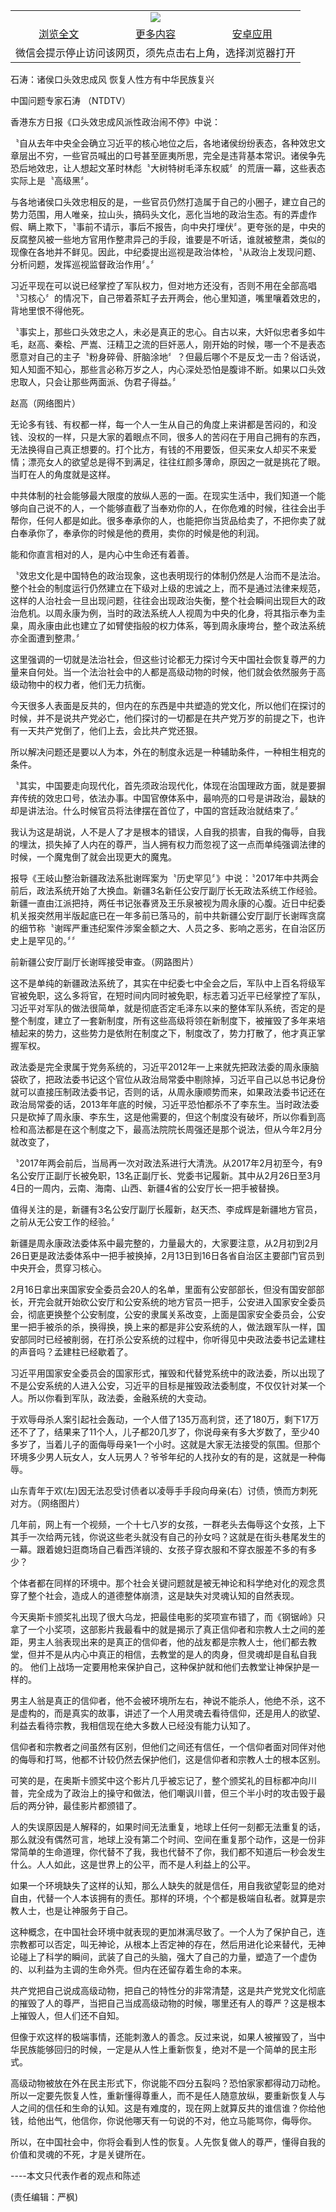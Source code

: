 

<table>
  <tr>
    <td align="center" colspan="3">
      <a href="https://github.com/ogate/ogate/blob/master/README.md"><img src="https://cloud.githubusercontent.com/assets/11880933/13434984/f430fae2-e012-11e5-814f-c2df1e82b247.jpg"/></a>
    </td>
  </tr>
  <tr>
    <td align="center">
      <a href="https://s3.ap-south-1.amazonaws.com/ogatem/oGate.htm?c815293&from=oNote">浏览全文</a>
    </td>
    <td align="center">
      <a href="https://s3.ap-south-1.amazonaws.com/ogatem/oGate.htm?from=oNote">更多内容</a>
    </td>
    <td align="center">
      <a href="https://raw.githubusercontent.com/ogate/up/master/ogate.apk">安卓应用</a>
    </td>
  </tr>
  <tr>
    <td align="center" colspan="3">
      微信会提示停止访问该网页，须先点击右上角，选择浏览器打开
    </td>
  </tr>
</table>    



石涛：诸侯口头效忠成风 恢复人性方有中华民族复兴





中国问题专家石涛 （NTDTV） 







香港东方日报《口头效忠成风派性政治闹不停》中说：









〝自从去年中央全会确立习近平的核心地位之后，各地诸侯纷纷表态，各种效忠文章层出不穷，一些官员喊出的口号甚至匪夷所思，完全是违背基本常识。诸侯争先恐后地效忠，让人想起文革时林彪〝大树特树毛泽东权威〞的荒唐一幕，这些表态实际上是〝高级黑〞。



与各地诸侯口头效忠相反的是，一些官员仍然打造属于自己的小圈子，建立自己的势力范围，用人唯亲，拉山头，搞码头文化，恶化当地的政治生态。有的弄虚作假、瞒上欺下，〝事前不请示，事后不报告，向中央打埋伏〞。更夸张的是，中央的反腐整风被一些地方官用作整肃异己的手段，谁要是不听话，谁就被整肃，类似的现像在各地并不鲜见。因此，中纪委提出巡视是政治体检，〝从政治上发现问题、分析问题，发挥巡视监督政治作用〞。〞



习近平现在可以说已经掌控了军队权力，但对地方还没有，否则不用在全部高唱〝习核心〞的情况下，自己带着茶缸子去开两会，他心里知道，嘴里嚷着效忠的，背地里恨不得他死。



〝事实上，那些口头效忠之人，未必是真正的忠心。自古以来，大奸似忠者多如牛毛，赵高、秦桧、严嵩、汪精卫之流的巨奸恶人，刚开始的时候，哪一个不是表态愿意对自己的主子〝粉身碎骨、肝脑涂地〞？但最后哪个不是反戈一击？俗话说，知人知面不知心，那些言必称万岁之人，内心深处恐怕是腹诽不断。如果以口头效忠取人，只会让那些两面派、伪君子得益。〞

  



赵高（网络图片）

   

无论多有钱、有权都一样，每一个人一生从自己的角度上来讲都是苦闷的，和没钱、没权的一样，只是大家的着眼点不同，很多人的苦闷在于用自己拥有的东西，无法换得自己真正想要的。打个比方，有钱的不用要饭，但买来女人却买不来爱情；漂亮女人的欲望总是得不到满足，往往红颜多薄命，原因之一就是挑花了眼。当盯在人的角度就是这样。



中共体制的社会能够最大限度的放纵人恶的一面。在现实生活中，我们知道一个能够向自己说不的人，一个能够直截了当奉劝你的人，在你危难的时候，往往会出手帮你，任何人都是如此。很多奉承你的人，也能把你当货品给卖了，不把你卖了就白奉承你了，奉承你的时候是他的费用，卖你的时候是他的利润。



能和你直言相对的人，是内心中生命还有着善。



〝效忠文化是中国特色的政治现象，这也表明现行的体制仍然是人治而不是法治。整个社会的制度运行仍然建立在下级对上级的忠诚之上，而不是通过法律来规范，这样的人治社会一旦出现问题，往往会出现政治失衡，整个社会瞬间出现巨大的政治危机。以周永康为例，当时的政法系统人人视周为中央的化身，将其指示奉为圭臬，周永康由此也建立了如臂使指般的权力体系，等到周永康垮台，整个政法系统亦全面遭到整肃。〞



这里强调的一切就是法治社会，但这些讨论都无力探讨今天中国社会恢复尊严的力量来自何处。当一个法治社会中的人都是高级动物的时候，他们就会依然服务于高级动物中的权力者，他们无力抗衡。



今天很多人表面是反共的，但内在的东西是中共塑造的党文化，所以他们在探讨的时候，并不是说共产党必亡，他们探讨的一切都是在共产党万岁的前提之下，也许有一天共产党倒了，他们上去，会比共产党还狠。



所以解决问题还是要以人为本，外在的制度永远是一种辅助条件，一种相生相克的条件。



〝其实，中国要走向现代化，首先须政治现代化，体现在治国理政方面，就是要摒弃传统的效忠口号，依法办事。中国官僚体系中，最响亮的口号是讲政治，最缺的却是讲法治。什么时候官员将法律摆在首位了，中国的宫廷政治就结束了。〞



我认为这是胡说，人不是人了才是根本的错误，人自我的损害，自我的侮辱，自我的埋汰，损失掉了人内在的尊严，当人拥有权力而忽视了这一点而单纯强调法律的时候，一个魔鬼倒了就会出现更大的魔鬼。



报导《王岐山整治新疆政法系批谢晖案为〝历史罕见〞》中说：〝2017年中共两会前后，政法系统开始了大换血。新疆3名新任公安厅副厅长无政法系统工作经验。新疆一直由江派把持，两任书记张春贤及王乐泉被视为周永康的心腹。近日中纪委机关报突然用半版起底已在一年多前已落马的，前中共新疆公安厅副厅长谢晖贪腐的细节称〝谢晖严重违纪案件涉案金额之大、人员之多、影响之恶劣，在自治区历史上是罕见的。〞〞

  



前新疆公安厅副厅长谢晖接受审查。（网路图片）

   

这不是单纯的新疆政法系统了，其实在中纪委七中全会之后，军队中上百名将级军官被免职，这么多将官，在短时间内同时被免职，标志着习近平已经掌控了军队，习近平对军队的做法很简单，就是彻底否定毛泽东以来的整体军队系统，否定的是整个制度，建立了一套新制度，所有这些高级将领在新制度下，被摧毁了多年来培植起来的势力，这些势力是依附在制度之下，制度改了，势力打散了，他才真正掌握军权。



政法委是完全隶属于党务系统的，习近平2012年一上来就先把政法委的周永康脑袋砍了，把政法委书记这个官位从政治局常委中剔除掉，习近平自己以总书记身份就可以直接压制政法委书记，否则的话，从周永康顺势而来，如果政法委书记还在政治局常委的话，2013年年底的时候，习近平恐怕都杀不了李东生。当时政法委只是砍掉了周永康、李东生，这是他需要的，但这个制度没有破坏，所以你看到高检和高法都是在这个制度之下，最高法院院长周强还是那个说法，但从今年2月分就改变了，



〝2017年两会前后，当局再一次对政法系进行大清洗。从2017年2月初至今，有9名公安厅正副厅长被免职，13名正副厅长、党委书记履新。其中从2月26日至3月4日的一周内，云南、海南、山西、新疆4省的公安厅长一把手被替换。



值得关注的是，新疆有3名公安厅副厅长履新，赵天杰、李成辉是新疆地方官员，之前从无公安工作的经验。〞



新疆是周永康政法委体系中最完整的，力量最大的，大家要注意，从2月初到2月26日更是政法委体系中一把手被换掉，2月13日到16日各省自治区主要部门官员到中央开会，贯穿习核心。



2月16日拿出来国家安全委员会20人的名单，里面有公安部部长，但没有国安部部长，开完会就开始砍公安厅和公安系统的地方官员一把手，公安进入国家安全委员会，彻底更换整个公安制度，公安的隶属关系改变，上面是国家安全委员会，公安里一把手被杀的杀，换得换，换上来的都是非公安系统的人，做法跟军队一样，国安部同时已经被削弱，在打杀公安系统的过程中，你听得见中央政法委书记孟建柱的声音吗？孟建柱已经歇着了。



习近平用国家安全委员会的国家形式，摧毁和代替党系统中的政法委，所以出现了不是公安系统的人进入公安，习近平的目标是摧毁政法委制度，不仅仅针对某一个人。所以你看到军队，政法委，金融系统的大变动。



于欢辱母杀人案引起社会轰动，一个人借了135万高利贷，还了180万，剩下17万还不了了，结果来了11个人，儿子都20几岁了，你说母亲有多大岁数了，至少40多岁了，当着儿子的面侮辱母亲1一个小时。这就是大家无法接受的氛围。但那个环境多少男人玩女人，女人玩男人？爷爷年纪的人找孙女的有的是，这就是一种侮辱。

  



山东青年于欢(左)因无法忍受讨债者以凌辱手手段向母亲(右）讨债，愤而方刺死对方。（网络图片）

   

几年前，网上有一个视频，一个十七八岁的女孩，一群老头去侮辱这个女孩，上下其手一次给两元钱，你说这些老头就没有自己的孙女吗？这就是在街头巷尾发生的一幕。跟着媳妇逛商场自己看西洋镜的、女孩子穿衣服和不穿衣服差不多的有多少？



个体者都在同样的环境中。那个社会关键问题就是被无神论和科学绝对化的观念贯穿了整个社会，造成人的道德整体崩溃，这是缺失对灵魂认知的自然表现。



今天奥斯卡颁奖礼出现了很大乌龙，把最佳电影的奖项宣布错了，而《钢锯岭》只拿了一个小奖项，这部影片我最看中的就是揭示了真正信仰者和宗教人士之间的差距，男主人翁表现出来的是真正的信仰者，他的战友都是宗教人士，他们都去教堂，但并不是从内心中真正的相信，去教堂的是人的肉身，但灵魂却是自私自我的。 他们上战场一定要用枪来保护自己，这种保护就和他们去教堂让神保护是一样的。



男主人翁是真正的信仰者，他不会被环境所左右，神说不能杀人，他绝不杀，这不是虚构的，而是真实的故事，讲述了一个人用灵魂去看待信仰，还是用人的欲望、利益去看待宗教，我相信现在绝大多数人已经没有能力认知了。



信仰者和宗教者之间虽然有区别，但他们之间还有信任，一个信仰者面对同伴对他的侮辱和打骂，他都不计较仍然去保护他们，这是信仰者和宗教人士的根本区别。



可笑的是，在奥斯卡颁奖中这个影片几乎被忘记了，整个颁奖礼的目标都冲向川普，完全成为了政治上的操守和做法，他们嘲讽川普，但三个半小时的攻击毁于最后的两分钟，最佳影片都颁错了。



人的失误原因是人解释的，如果时间无法重复，地球上任何一刻都无法重复的话，那么就没有偶然可言，地球上没有第二个时间、空间在重复那个动作，这是一份非常简单的生命道理，你代替不了我，我也代替不了你，我们都不知道后一秒会发生什么。人人如此，这是世界上的公平，而不是人利益上的公平。



如果一个环境缺失了这样的认知，那么人缺失的就是信任，用自我欲望彰显的绝对自由，代替一个人本该拥有的责任。那样的环境，个个都是极端自私者。就算是宗教人士，也是让神服务于自己。



这种概念，在中国社会环境中就表现的更加淋漓尽致了。一个人为了保护自己，连宗教都可以否定，叫无神论，从根本上否定神的存在，然后用进化论来替代，无神论碰上了科学的瞬间，武装了自己的头脑，强大了自己的力量，塑造了一个虚伪的、以利益为主调的生命外壳。但内在还留存着生命的本来。



共产党把自己说成高级动物，把自己的特性分的非常清楚，这是共产党党文化彻底的摧毁了人的尊严，当把自己当成高级动物的时候，哪里还有人的尊严？这是根本上摧毁人，但人们还不自知。



但像于欢这样的极端事情，还能刺激人的善念。反过来说，如果人被摧毁了，当中华民族能够回归的时候，一定是从人性上重新恢复，绝对不是一个简单的民主形式。



高级动物被放在外在民主形式下，你说能不四分五裂吗？恐怕家家都得动刀动枪。所以一定要先恢复人性，重新懂得尊重人，而不是任人随意放纵，要重新恢复人与人之间的信任和生命的认知。这是有难度的，现在网上就算反共的谁信谁？你给他钱，给他出气，他信你，你说他哪天有一句说的不对，他立马能骂你，侮辱你。



所以，在中国社会中，你将会看到人性的恢复。人先恢复做人的尊严，懂得自我的价值和灵魂的不死，才是关键所在。



----本文只代表作者的观点和陈述



(责任编辑：严枫)







